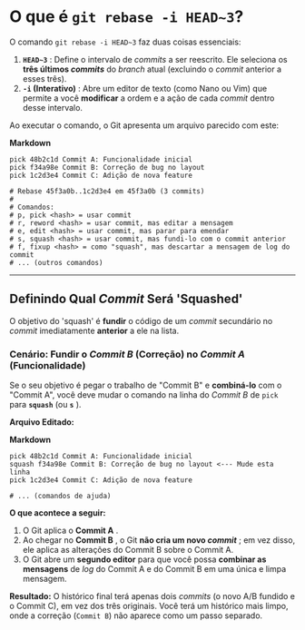 
# O que é `git rebase -i HEAD~3`?

O comando `git rebase -i HEAD~3` faz duas coisas essenciais:

1. **`HEAD~3`** : Define o intervalo de *commits* a ser reescrito. Ele seleciona os **três últimos *commits*** do *branch* atual (excluindo o *commit* anterior a esses três).
2. **`-i` (Interativo)** : Abre um editor de texto (como Nano ou Vim) que permite a você **modificar** a ordem e a ação de cada *commit* dentro desse intervalo.

Ao executar o comando, o Git apresenta um arquivo parecido com este:

**Markdown**

```
pick 48b2c1d Commit A: Funcionalidade inicial
pick f34a98e Commit B: Correção de bug no layout
pick 1c2d3e4 Commit C: Adição de nova feature

# Rebase 45f3a0b..1c2d3e4 em 45f3a0b (3 commits)
#
# Comandos:
# p, pick <hash> = usar commit
# r, reword <hash> = usar commit, mas editar a mensagem
# e, edit <hash> = usar commit, mas parar para emendar
# s, squash <hash> = usar commit, mas fundi-lo com o commit anterior
# f, fixup <hash> = como "squash", mas descartar a mensagem de log do commit
# ... (outros comandos)
```

---

## Definindo Qual *Commit* Será 'Squashed'

O objetivo do 'squash' é **fundir** o código de um *commit* secundário no *commit* imediatamente **anterior** a ele na lista.

### Cenário: Fundir o *Commit B* (Correção) no *Commit A* (Funcionalidade)

Se o seu objetivo é pegar o trabalho de "Commit B" e **combiná-lo** com o "Commit A", você deve mudar o comando na linha do *Commit B* de `pick` para **`squash`** (ou  **`s`** ).

**Arquivo Editado:**

**Markdown**

```
pick 48b2c1d Commit A: Funcionalidade inicial
squash f34a98e Commit B: Correção de bug no layout <--- Mude esta linha
pick 1c2d3e4 Commit C: Adição de nova feature

# ... (comandos de ajuda)
```

**O que acontece a seguir:**

1. O Git aplica o  **Commit A** .
2. Ao chegar no  **Commit B** , o Git  **não cria um novo *commit*** ; em vez disso, ele aplica as alterações do Commit B sobre o Commit A.
3. O Git abre um **segundo editor** para que você possa **combinar as mensagens** de *log* do Commit A e do Commit B em uma única e limpa mensagem.

**Resultado:** O histórico final terá apenas dois *commits* (o novo A/B fundido e o Commit C), em vez dos três originais. Você terá um histórico mais limpo, onde a correção (`Commit B`) não aparece como um passo separado.
